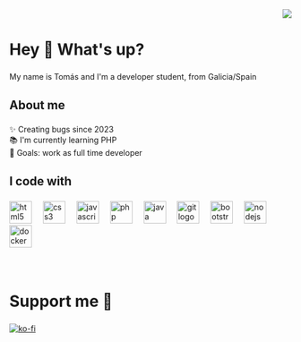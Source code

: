 <div align="right">
  <img src="https://profile-counter.glitch.me/tomas/count.svg?"  />
</div>

###

<h1 align="left">Hey 👋 What's up?</h1>

###

<p align="left">My name is Tomás and I'm a developer student, from Galicia/Spain</p>

###

<h2 align="left">About me</h2>

###

<p align="left">✨ Creating bugs since 2023<br>📚 I'm currently learning PHP<br>🎯 Goals: work as full time developer</p>

###

<h2 align="left">I code with</h2>

###
<div align="left">
  
  <img src="https://cdn.jsdelivr.net/gh/devicons/devicon/icons/html5/html5-plain-wordmark.svg" height="40" alt="html5 logo"  />
  <img width="12" />
  
  <img src="https://cdn.jsdelivr.net/gh/devicons/devicon/icons/css3/css3-plain-wordmark.svg" height="40" alt="css3 logo"  />
  <img width="12" />
  
  <img src="https://cdn.jsdelivr.net/gh/devicons/devicon/icons/javascript/javascript-original.svg" height="40" alt="javascript logo"  />
  <img width="12" />
      
  <img src="https://cdn.jsdelivr.net/gh/devicons/devicon/icons/php/php-original.svg" height="40" alt="php logo"  />
  <img width="12" />
  
  <!-- <img src="https://cdn.jsdelivr.net/gh/devicons/devicon/icons/tailwindcss/tailwindcss-original-wordmark.svg" height="40" alt="tailwindcss logo"  />
  <img width="12" /> -->
  
  <img src="https://cdn.jsdelivr.net/gh/devicons/devicon/icons/java/java-original-wordmark.svg" height="40" alt="java logo"  />
  <img width="12" />
  
  <img src="https://cdn.jsdelivr.net/gh/devicons/devicon/icons/git/git-original-wordmark.svg" height="40" alt="git logo"  />
  <img width="12" />

  <img src="https://cdn.jsdelivr.net/gh/devicons/devicon/icons/bootstrap/bootstrap-original-wordmark.svg" height="40" alt="bootstrap logo"  />
  <img width="12" />

  <img src="https://cdn.jsdelivr.net/gh/devicons/devicon/icons/nodejs/nodejs-original-wordmark.svg" height="40" alt="nodejs logo"  />
  <img width="12" />
  
  <img src="https://cdn.jsdelivr.net/gh/devicons/devicon/icons/docker/docker-plain-wordmark.svg" height="40" alt="docker logo"  />
  
</div>

###
<br>

<h1 align="left">Support me 🧉</h1>

###

[![ko-fi](https://ko-fi.com/img/githubbutton_sm.svg)](https://ko-fi.com/I2I1YK0NX)

###
